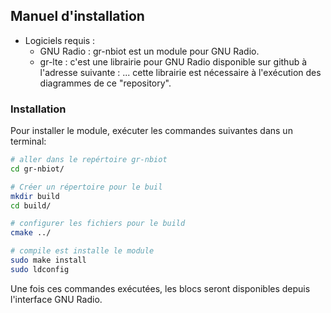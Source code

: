 ## Manuel d'installation



- Logiciels requis :
  - GNU Radio : gr-nbiot est un module pour GNU Radio.
  - gr-lte : c'est une librairie pour GNU Radio disponible sur github à l'adresse suivante : ... cette librairie est nécessaire à l'exécution des diagrammes de ce "repository".



### Installation

Pour installer le module, exécuter les commandes suivantes dans un terminal:

```bash
# aller dans le repértoire gr-nbiot
cd gr-nbiot/

# Créer un répertoire pour le buil
mkdir build
cd build/

# configurer les fichiers pour le build
cmake ../

# compile est installe le module
sudo make install
sudo ldconfig

```



Une fois ces commandes exécutées, les blocs seront disponibles depuis l'interface GNU Radio.